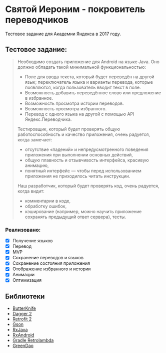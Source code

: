 # Святой Иероним - покровитель переводчиков
Тестовое задание для Академии Яндекса в 2017 году. 

## Тестовое задание:

> Необходимо создать приложение для Android на языке Java. Оно должно обладать такой минимальной функциональностью:
>
> * Поле для ввода текста, который будет переведён на другой язык; переключатель языка и варианты перевода, которые появляются, когда пользователь вводит текст в поле.
> * Возможность добавить переведённое слово или предложение в избранное.
> * Возможность просмотра истории переводов.
> * Возможность просмотра избранного.
> * Перевод с одного языка на другой с помощью API Яндекс.Переводчика.
>
> Тестировщик, который будет проверять общую работоспособность и качество приложения, очень радуется, когда замечает:
>
> * отсутствие «падений» и непредусмотренного поведения приложения при выполнении основных действий,
> * общую плавность и отзывчивость интерфейса, красивую анимацию,
> * понятный интерфейс — чтобы перед использованием приложения не приходилось читать инструкции.
> 
>  Наш разработчик, который будет проверять код, очень радуется, когда видит:
> 
>* комментарии в коде,
>* обработку ошибок,
>* кэширование (например, можно научить приложение сохранять предыдущий ответ сервера), тесты.

### Реализовано:

- [x] Получение языков
- [x] Перевод 
- [x] MVP 
- [x] Сохранение переводов и языков
- [x] Сохранение состояния приложения
- [x] Отображение избранного и истории
- [x] Анимации
- [x] Оптимизация
## Библиотеки

* [ButterKnife](https://github.com/JakeWharton/butterknife)
* [Dagger 2](https://github.com/google/dagger)
* [Retrofit 2](https://github.com/square/retrofit)
* [Gson](https://github.com/google/gson)
* [RxJava](https://github.com/ReactiveX/RxJava)
* [RxAndroid](https://github.com/ReactiveX/RxAndroid)
* [Gradle Retrolambda](https://github.com/evant/gradle-retrolambda)
* [GreenDao](https://github.com/greenrobot/greenDAO)
